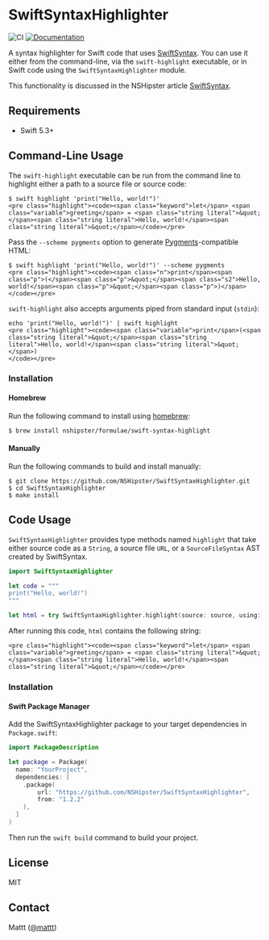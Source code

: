 # SwiftSyntaxHighlighter

![CI][ci badge]
[![Documentation][documentation badge]][documentation]

A syntax highlighter for Swift code that uses
[SwiftSyntax](https://github.com/apple/swift-syntax).
You can use it either from the command-line,
via the `swift-highlight` executable,
or in Swift code using the `SwiftSyntaxHighlighter` module.

This functionality is discussed in the NSHipster article
[SwiftSyntax](https://nshipster.com/swiftsyntax/).

## Requirements

- Swift 5.3+

## Command-Line Usage

The `swift-highlight` executable can be run from the command line
to highlight either a path to a source file or source code:

```terminal
$ swift highlight 'print("Hello, world!")'
<pre class="highlight"><code><span class="keyword">let</span> <span class="variable">greeting</span> = <span class="string literal">&quot;</span><span class="string literal">Hello, world!</span><span class="string literal">&quot;</span></code></pre>
```

Pass the `--scheme pygments` option
to generate [Pygments](http://pygments.org)-compatible HTML:

```terminal
$ swift highlight 'print("Hello, world!")' --scheme pygments
<pre class="highlight"><code><span class="n">print</span><span class="p">(</span><span class="p">&quot;</span><span class="s2">Hello, world!</span><span class="p">&quot;</span><span class="p">)</span></code></pre>
```

`swift-highlight` also accepts arguments piped from standard input (`stdin`):

```terminal
echo 'print("Hello, world!")' | swift highlight
<pre class="highlight"><code><span class="variable">print</span>(<span class="string literal">&quot;</span><span class="string literal">Hello, world!</span><span class="string literal">&quot;</span>)
</code></pre>
```

### Installation

#### Homebrew

Run the following command to install using [homebrew](https://brew.sh/):

```terminal
$ brew install nshipster/formulae/swift-syntax-highlight
```

#### Manually

Run the following commands to build and install manually:

```terminal
$ git clone https://github.com/NSHipster/SwiftSyntaxHighlighter.git
$ cd SwiftSyntaxHighlighter
$ make install
```

## Code Usage

`SwiftSyntaxHighlighter` provides type methods named `highlight`
that take either
source code as a `String`,
a source file `URL`,
or a `SourceFileSyntax` AST created by SwiftSyntax.

```swift
import SwiftSyntaxHighlighter

let code = """
print("Hello, world!")
"""

let html = try SwiftSyntaxHighlighter.highlight(source: source, using: Xcode.self)
```

After running this code,
`html` contains the following string:

```
<pre class="highlight"><code><span class="keyword">let</span> <span class="variable">greeting</span> = <span class="string literal">&quot;</span><span class="string literal">Hello, world!</span><span class="string literal">&quot;</span></code></pre>
```

### Installation

#### Swift Package Manager

Add the SwiftSyntaxHighlighter package to your target dependencies in `Package.swift`:

```swift
import PackageDescription

let package = Package(
  name: "YourProject",
  dependencies: [
    .package(
        url: "https://github.com/NSHipster/SwiftSyntaxHighlighter",
        from: "1.2.2"
    ),
  ]
)
```

Then run the `swift build` command to build your project.

## License

MIT

## Contact

Mattt ([@mattt](https://twitter.com/mattt))

[ci badge]: https://github.com/NSHipster/SwiftSyntaxHighlighter/workflows/CI/badge.svg
[documentation badge]: https://github.com/NSHipster/SwiftSyntaxHighlighter/workflows/Documentation/badge.svg
[documentation]: https://github.com/NSHipster/SwiftSyntaxHighlighter/wiki
